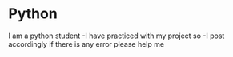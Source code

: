 # Python
I am a python student 
-I have practiced with my project so 
-I post accordingly if there is any error please help me
